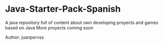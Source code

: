 # Java-Starter-Pack-Spanish
A java repository full of content about own developing proyects and games based on Java
More proyects coming soon

Author: juanpervss
